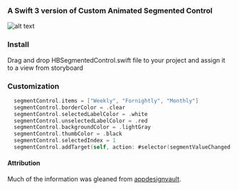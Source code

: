 
### A Swift 3 version of Custom Animated Segmented Control
![alt text](https://raw.githubusercontent.com/hilalbaig/HBSegmentedControl/master/segmented-gif.gif "HBSegmentedControl Gif")

### Install
Drag and drop HBSegmentedControl.swift file to your project and assign it to a view from storyboard

### Customization
```swift
  segmentControl.items = ["Weekly", "Fornightly", "Monthly"]
  segmentControl.borderColor = .clear
  segmentControl.selectedLabelColor = .white
  segmentControl.unselectedLabelColor = .red
  segmentControl.backgroundColor = .lightGray
  segmentControl.thumbColor = .black
  segmentControl.selectedIndex = 1
  segmentControl.addTarget(self, action: #selector(segmentValueChanged(_:)), for: .valueChanged)
```
#### Attribution

Much of the information was gleaned from [appdesignvault](http://www.appdesignvault.com).
